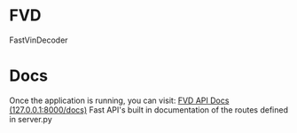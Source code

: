 # FVD
FastVinDecoder

# Docs
Once the application is running, you can visit:
[FVD API Docs (127.0.0.1:8000/docs)](http://127.0.0.1:8000/docs)
Fast API's built in documentation of the routes defined in server.py